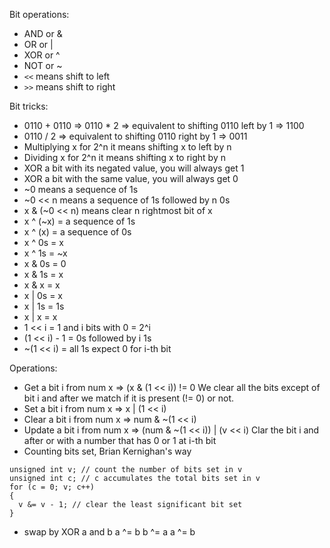 Bit operations:
- AND or &
- OR or |
- XOR or ^
- NOT or ~
- `<<` means shift to left
- `>>` means shift to right

Bit tricks:
- 0110 + 0110 => 0110 * 2 => equivalent to shifting 0110 left by 1 => 1100
- 0110 / 2 => equivalent to shifting 0110 right by 1 => 0011
- Multiplying x for 2^n it means shifting x to left by n
- Dividing x for 2^n it means shifting x to right by n
- XOR a bit with its negated value, you will always get 1
- XOR a bit with the same value, you will always get 0
- ~0 means a sequence of 1s
- ~0 << n means a sequence of 1s followed by n 0s
- x & (~0 << n) means clear n rightmost bit of x
- x ^ (~x) = a sequence of 1s
- x ^ (x) = a sequence of 0s
- x ^ 0s = x
- x ^ 1s = ~x
- x & 0s = 0
- x & 1s = x
- x & x = x
- x | 0s = x
- x | 1s = 1s
- x | x = x
- 1 << i = 1 and i bits with 0 = 2^i
- (1 << i) - 1 = 0s followed by i 1s
- ~(1 << i) = all 1s expect 0 for i-th bit

Operations:
- Get a bit i from num x => (x & (1 << i)) != 0
  We clear all the bits except of bit i and after we match if it is present (!= 0) or not.
- Set a bit i from num x => x | (1 << i)
- Clear a bit i from num x => num & ~(1 << i)
- Update a bit i from num x => (num & ~(1 << i)) | (v << i)
  Clar the bit i and after or with a number that has 0 or 1 at i-th bit
- Counting bits set, Brian Kernighan's way

```
unsigned int v; // count the number of bits set in v
unsigned int c; // c accumulates the total bits set in v
for (c = 0; v; c++)
{
  v &= v - 1; // clear the least significant bit set
}
```
- swap by XOR a and b
  a ^= b
  b ^= a
  a ^= b
